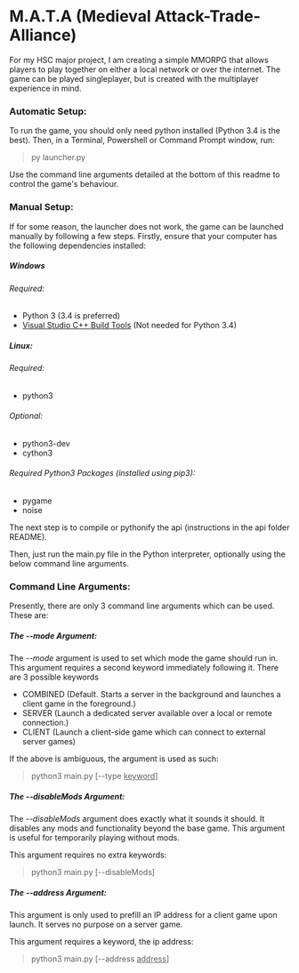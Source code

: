 # M.A.T.A (Medieval Attack-Trade-Alliance)

For my HSC major project, I am creating a simple MMORPG that allows players to play together on either a local network or over the internet.
The game can be played singleplayer, but is created with the multiplayer experience in mind.

### Automatic Setup:

To run the game, you should only need python installed (Python 3.4 is the best).
Then, in a Terminal, Powershell or Command Prompt window, run:
> py launcher.py

Use the command line arguments detailed at the bottom of this readme to control the game's behaviour.

### Manual Setup:

If for some reason, the launcher does not work, the game can be launched manually by following a few steps.
Firstly, ensure that your computer has the following dependencies installed:

##### Windows

###### Required:
- Python 3 (3.4 is preferred)
- [Visual Studio C++ Build Tools](https://wiki.python.org/moin/WindowsCompilers) (Not needed for Python 3.4)

##### Linux:
###### Required:
- python3

###### Optional:
- python3-dev
- cython3

###### Required Python3 Packages (installed using pip3):
  - pygame
  - noise

The next step is to compile or pythonify the api (instructions in the api folder README).

Then, just run the main.py file in the Python interpreter, optionally using the below command line arguments.

### Command Line Arguments:

Presently, there are only 3 command line arguments which can be used.
These are:

##### The _--mode_ Argument:

The _--mode_ argument is used to set which mode the game should run in.
This argument requires a second keyword immediately following it. There are 3 possible keywords
 - COMBINED (Default. Starts a server in the background and launches a client game in the foreground.)
 - SERVER (Launch a dedicated server available over a local or remote connection.)
 - CLIENT (Launch a client-side game which can connect to external server games)

If the above is ambiguous, the argument is used as such:
> python3 main.py [--type <u>keyword</u>]

##### The _--disableMods_ Argument:

The _--disableMods_ argument does exactly what it sounds it should. It disables any mods and functionality beyond the base game. This argument is useful for temporarily playing without mods.

This argument requires no extra keywords:
> python3 main.py [--disableMods]

##### The _--address_ Argument:

This argument is only used to prefill an IP address for a client game upon launch. It serves no purpose on a server game.

This argument requires a keyword, the ip address:
> python3 main.py [--address <u>address</u>]
